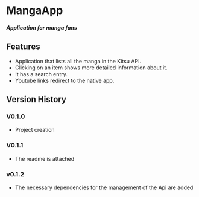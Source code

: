 # MangaApp
##### Application for manga fans

## Features

- Application that lists all the manga in the Kitsu API.
- Clicking on an item shows more detailed information about it.
- It has a search entry.
- Youtube links redirect to the native app.

## Version History

### V0.1.0
- Project creation

### V0.1.1
- The readme is attached

### v0.1.2
- The necessary dependencies for the management of the Api are added
